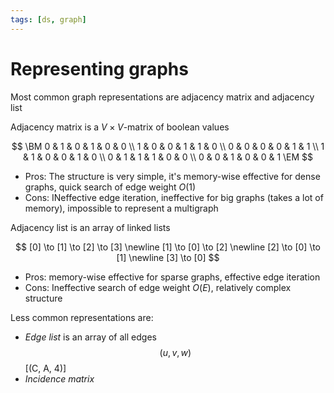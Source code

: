 ```yaml
---
tags: [ds, graph]
---
```


# Representing graphs

Most common graph representations are adjacency matrix and adjacency list

Adjacency matrix is a $V{\times}V$-matrix of boolean values

$$
\BM
0 & 1 & 0 & 1 & 0 & 0 \\
1 & 0 & 0 & 1 & 1 & 0 \\
0 & 0 & 0 & 0 & 1 & 1 \\
1 & 1 & 0 & 0 & 1 & 0 \\
0 & 1 & 1 & 1 & 0 & 0 \\
0 & 0 & 1 & 0 & 0 & 1
\EM
$$

- Pros: The structure is very simple, it's memory-wise effective for dense graphs,
  quick search of edge weight $O(1)$
- Cons: INeffective edge iteration, ineffective for big graphs (takes a lot of memory), impossible to represent a multigraph

Adjacency list is an array of linked lists

$$
[0] \to [1] \to [2] \to [3]
\newline
[1] \to [0] \to [2]
\newline
[2] \to [0] \to [1]
\newline
[3] \to [0]
$$

- Pros: memory-wise effective for sparse graphs, effective edge iteration
- Cons: Ineffective search of edge weight $O(E)$, relatively complex structure

Less common representations are:

- _Edge list_ is an array of all edges $$(u, v, w)$$ [(C, A, 4)]
- _Incidence matrix_
